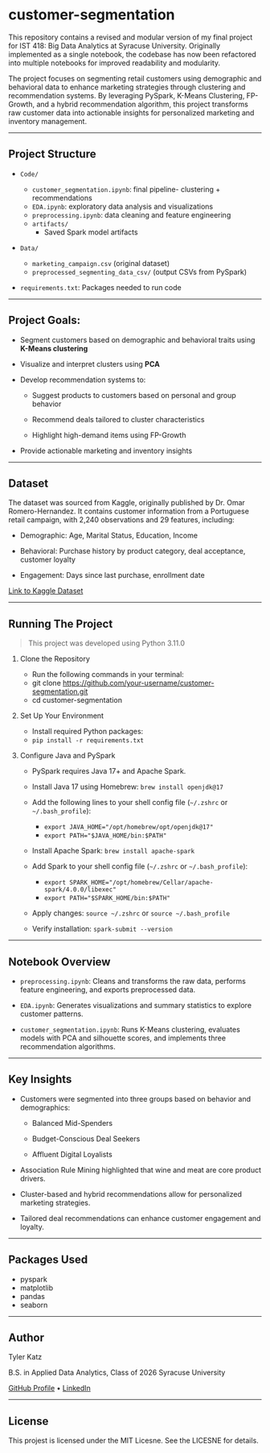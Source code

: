 # customer-segmentation

This repository contains a revised and modular version of my final project for IST 418: Big Data Analytics at Syracuse University. Originally implemented as a single notebook, the codebase has now been refactored into multiple notebooks for improved readability and modularity.

The project focuses on segmenting retail customers using demographic and behavioral data to enhance marketing strategies through clustering and recommendation systems. By leveraging PySpark, K-Means Clustering, FP-Growth, and a hybrid recommendation algorithm, this project transforms raw customer data into actionable insights for personalized marketing and inventory management.

---

## Project Structure

- `Code/`
    - `customer_segmentation.ipynb`: final pipeline- clustering + recommendations
    - `EDA.ipynb`: exploratory data analysis and visualizations
    - `preprocessing.ipynb`: data cleaning and feature engineering
    - `artifacts/`
        - Saved Spark model artifacts
- `Data/`
    - `marketing_campaign.csv` (original dataset)
    - `preprocessed_segmenting_data_csv/` (output CSVs from PySpark)

- `requirements.txt`: Packages needed to run code

--- 

## Project Goals:

- Segment customers based on demographic and behavioral traits using **K-Means clustering**

- Visualize and interpret clusters using **PCA**

- Develop recommendation systems to:

    - Suggest products to customers based on personal and group behavior

    - Recommend deals tailored to cluster characteristics

    - Highlight high-demand items using FP-Growth

- Provide actionable marketing and inventory insights

---

## Dataset

The dataset was sourced from Kaggle, originally published by Dr. Omar Romero-Hernandez. It contains customer information from a Portuguese retail campaign, with 2,240 observations and 29 features, including:

- Demographic: Age, Marital Status, Education, Income

- Behavioral: Purchase history by product category, deal acceptance, customer loyalty

- Engagement: Days since last purchase, enrollment date

[Link to Kaggle Dataset](https://www.kaggle.com/datasets/imakash3011/customer-personality-analysis)

---

## Running The Project

> This project was developed using Python 3.11.0

1. Clone the Repository
    - Run the following commands in your terminal:
    - git clone https://github.com/your-username/customer-segmentation.git
    - cd customer-segmentation

2. Set Up Your Environment
    - Install required Python packages:
    - `pip install -r requirements.txt`

3. Configure Java and PySpark
    - PySpark requires Java 17+ and Apache Spark.

    - Install Java 17 using Homebrew: `brew install openjdk@17`

    - Add the following lines to your shell config file (`~/.zshrc` or `~/.bash_profile`):
        - `export JAVA_HOME="/opt/homebrew/opt/openjdk@17"`
        - `export PATH="$JAVA_HOME/bin:$PATH"`

    - Install Apache Spark: `brew install apache-spark`

    - Add Spark to your shell config file (`~/.zshrc` or `~/.bash_profile`):
        - `export SPARK_HOME="/opt/homebrew/Cellar/apache-spark/4.0.0/libexec"`
        - `export PATH="$SPARK_HOME/bin:$PATH"`

    - Apply changes: `source ~/.zshrc` or `source ~/.bash_profile`

    - Verify installation: `spark-submit --version`

---

## Notebook Overview

- `preprocessing.ipynb`: Cleans and transforms the raw data, performs feature engineering, and exports preprocessed data.

- `EDA.ipynb`: Generates visualizations and summary statistics to explore customer patterns.

- `customer_segmentation.ipynb`: Runs K-Means clustering, evaluates models with PCA and silhouette scores, and implements three recommendation algorithms.

---

## Key Insights

- Customers were segmented into three groups based on behavior and demographics:

    - Balanced Mid-Spenders

    - Budget-Conscious Deal Seekers

    - Affluent Digital Loyalists

- Association Rule Mining highlighted that wine and meat are core product drivers.

- Cluster-based and hybrid recommendations allow for personalized marketing strategies.

- Tailored deal recommendations can enhance customer engagement and loyalty.

---

## Packages Used

- pyspark
- matplotlib
- pandas
- seaborn

---

## Author

Tyler Katz

B.S. in Applied Data Analytics, Class of 2026
Syracuse University

[GitHub Profile](https://github.com/tkatz123) • [LinkedIn](https://www.linkedin.com/in/tylerkatz1/)

---

## License

This projest is licensed under the MIT Licesne. See the LICESNE for details.
